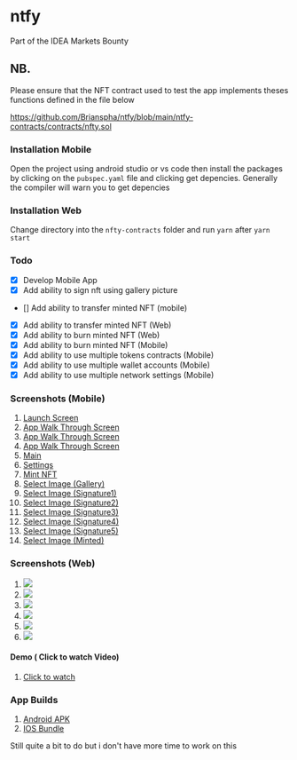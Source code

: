 # ntfy
 Part of the IDEA Markets Bounty

## NB.

Please ensure that the NFT contract used to test the app implements theses  functions defined in the file below

https://github.com/Brianspha/ntfy/blob/main/ntfy-contracts/contracts/nfty.sol

### Installation Mobile

Open the project using android studio or vs code then install the packages by clicking on the ``pubspec.yaml`` file and clicking get depencies. Generally the compiler will warn you to get depencies


### Installation Web

Change directory into the ``nfty-contracts`` folder and run ``yarn`` after ``yarn start``

### Todo
- [x] Develop Mobile App
- [x] Add ability to sign nft using gallery picture
- [] Add ability to transfer minted NFT (mobile)
- [x] Add ability to transfer minted NFT (Web)
- [x] Add ability to burn minted NFT (Web)
- [x] Add ability to burn minted NFT (Mobile)
- [x] Add ability to use multiple tokens contracts (Mobile)
- [x] Add ability to use multiple wallet accounts (Mobile)
- [x] Add ability to use multiple network settings (Mobile)

### Screenshots  (Mobile)
1. [Launch Screen](https://siasky.net/HAEycnD04LaVrf0F3QR3LjPlBYr7DmjRd7xM8ChYeGGGsQ)
2. [App Walk Through Screen](https://siasky.net/XAB3tT1TUcQckt5LObN0iezp47zFwIqP3QmOlyUNQevBEA)
3. [App Walk Through Screen](https://siasky.net/7ADaHh3zvMasQznjX5CLF7E9LGgTxO4HZdoQwVp6000DVA)
4. [App Walk Through Screen](https://siasky.net/HAC4cQC2kEL4NRcTx7hHK9b4R-5fAlvOpWdd7ALLPSq1dA)
5. [Main](https://siasky.net/nAD8QY--DCWF4RUv1o5OjIZe6p7yRA89lBidJT5b-A1gkg)
6. [Settings](https://siasky.net/nAEopehhcWKxC4JK76U8FAAfZBbzYon3v8c9uvqWqSSRKg)
7. [Mint NFT](https://siasky.net/rABWL_vNrZiQzpgbDCHBv69UIRcwxHagqapkWGioHM-00Q)
8. [Select Image (Gallery)](https://siasky.net/_B00XmzakdFIhsuV13FWFMU1beu0q9zJxd8LBiXPQ7u0_Q)
9. [Select Image (Signature1)](https://siasky.net/_Aphh8wUhjaYxZ8oZVxRvbkj8JBh0XRCB2_Q_nVEk0E3Hw)
10. [Select Image (Signature2)](https://siasky.net/PANiyWnWutcZSpRFKOckzMXIwexa1_bQ3zrV_X2dXaFgrw)
11. [Select Image (Signature3)](https://siasky.net/_AxH2guipuxrKfCYG-KNMRWOir-D8xxMZd5QO2wQPo9_sA)
12. [Select Image (Signature4)](https://siasky.net/_AwhipsYUt9PNfjljjDxmartbLmsnNba0NTSYmmL3qO6hQ)
13. [Select Image (Signature5)](https://siasky.net/HAF_FIABQZI17zAFe35OAFyoGmWlRYZ8MefKJY4T5azVSw)
14. [Select Image (Minted)](https://siasky.net/HAF_FIABQZI17zAFe35OAFyoGmWlRYZ8MefKJY4T5azVSw)

### Screenshots  (Web)
1. ![](https://siasky.net/_AJQ1Ok_swtz_v4gGTVLRKhQLucPqNW1vn959pVEazm8lw)
2. ![](https://siasky.net/fAJFAlfY9s9LLjrnl__6V2jH9rgBp1UvT3nAGtrCrhKxhg)
3. ![](https://siasky.net/fATrGGU5ouwwBeDIydjEwSc1NBcnTD3JYXW2kmTR2mVC2w)
4. ![](https://siasky.net/vAF50N5ls3QJ3_OIh1lFnXvmhNa3D5iNZvcVpT02Yj6kmg)
5. ![](https://siasky.net/_ARHIGbEuOyFNa7KBYB8yoovwpBABpIsIld5c6RAbNnfTw)
6. ![](https://siasky.net/fAVf3YX2ZPe_ST77Jhu48Vfx6i4ZCZDTzEvcGpw3_SpcLw)

#### Demo ( Click to watch Video)

1. [Click to watch](https://siasky.net/EABG5YOz7Pl-Uc8LEDkXgV06xRHsRMBQ4NKpt3RKCk6BWw)

### App Builds

1. [Android APK](https://siasky.net/AADJdhlD_634u2k7JeD6Z26K4JakBjPO1S1wPtd6nePJsw)
2. [IOS Bundle](https://siasky.net/AACrGtZ3BBxUW-0LQqcDKURnd6vPit4PYke71lg0iCbqVA)


Still quite a bit to do but i don't have more time to work on this 
